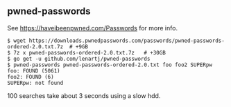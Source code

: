 pwned-passwords
---------------

See https://haveibeenpwned.com/Passwords for more info.

```
$ wget https://downloads.pwnedpasswords.com/passwords/pwned-passwords-ordered-2.0.txt.7z  # +9GB
$ 7z x pwned-passwords-ordered-2.0.txt.7z   # +30GB
$ go get -u github.com/lenartj/pwned-passwords
$ pwned-passwords pwned-passwords-ordered-2.0.txt foo foo2 SUPERpw
foo: FOUND (5061)
foo2: FOUND (6)
SUPERpw: not found
```

100 searches take about 3 seconds using a slow hdd.
